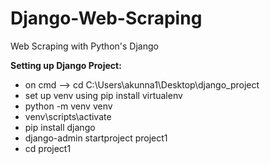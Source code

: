 # Django-Web-Scraping
Web Scraping with Python's Django

**Setting up Django Project:**
- on cmd --> cd C:\Users\akunna1\Desktop\django_project
- set up venv using pip install virtualenv
- python -m venv venv
- venv\scripts\activate
- pip install django
- django-admin startproject project1
- cd project1

